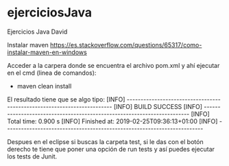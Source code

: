 # ejerciciosJava
Ejercicios Java David


Instalar maven
https://es.stackoverflow.com/questions/65317/como-instalar-maven-en-windows

Acceder a la carpera donde se encuentra el archivo pom.xml y ahí ejecutar en el cmd (linea de comandos):
-  maven clean install

El resultado tiene que se algo tipo:
[INFO] ------------------------------------------------------------------------
[INFO] BUILD SUCCESS
[INFO] ------------------------------------------------------------------------
[INFO] Total time: 0.900 s
[INFO] Finished at: 2019-02-25T09:36:13+01:00
[INFO] ------------------------------------------------------------------------

Despues en el eclipse si buscas la carpeta test, si le das con el botón derecho te tiene que poner una opción de run tests y así puedes ejecutar los tests de Junit.
